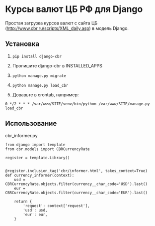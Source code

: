Курсы валют ЦБ РФ для Django
============================

Простая загрузка курсов валют с сайта ЦБ (http://www.cbr.ru/scripts/XML_daily.asp) в модель Django.


Установка
---------

1) `pip install django-cbr`

2) Пропишите django-cbr в INSTALLED_APPS

3) `python manage.py migrate`

4) `python manage.py load_cbr`

5) Довавьте в crontab, например:

`0 */2 * * * /var/www/SITE/venv/bin/python /var/www/SITE/manage.py load_cbr`


Использование
-------------

cbr_informer.py

```
from django import template
from cbr.models import CBRCurrencyRate

register = template.Library()


@register.inclusion_tag('cbr/informer.html', takes_context=True)
def currency_informer(context):
    usd = CBRCurrencyRate.objects.filter(currency__char_code='USD').last()
    eur = CBRCurrencyRate.objects.filter(currency__char_code='EUR').last()

    return {
        'request': context['request'],
        'usd': usd,
        'eur': eur,
    }
```

